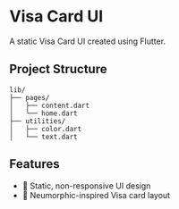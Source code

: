 # Visa Card UI

A static Visa Card UI created using Flutter.

## Project Structure
```
lib/
├── pages/
│   ├── content.dart
│   └── home.dart
├── utilities/
│   ├── color.dart
│   └── text.dart
```

## Features
- 🎨 Static, non-responsive UI design
- 🏦 Neumorphic-inspired Visa card layout
